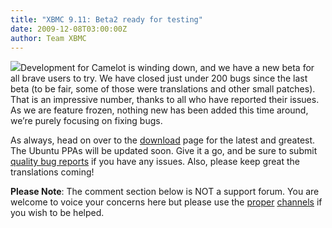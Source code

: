 ```yaml
---
title: "XBMC 9.11: Beta2 ready for testing"
date: 2009-12-08T03:00:00Z
author: Team XBMC
---
```


![](/sites/default/files/uploads/logo.webp)Development for Camelot is winding down, and we have a new beta for all brave users to try. We have closed just under 200 bugs since the last beta (to be fair, some of those were translations and other small patches). That is an impressive number, thanks to all who have reported their issues. As we are feature frozen, nothing new has been added this time around, we’re purely focusing on fixing bugs.

As always, head on over to the [download](https://kodi.wiki/download/) page for the latest and greatest. The Ubuntu PPAs will be updated soon. Give it a go, and be sure to submit [quality bug reports](../../wiki/?title=HOW-TO_submit_a_proper_Bug_Report) if you have any issues. Also, please keep great the translations coming!

**Please Note**: The comment section below is NOT a support forum. You are welcome to voice your concerns here but please use the [proper](https://forum.kodi.tv/) [channels](http://trac.xbmc.org) if you wish to be helped.
